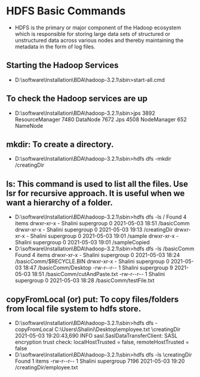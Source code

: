 # HDFS Basic Commands
- HDFS is the primary or major component of the Hadoop ecosystem which is responsible for storing large data sets of structured or unstructured data across various nodes and thereby maintaining the metadata in the form of log files.
## Starting the Hadoop Services
- D:\software\Installation\BDA\hadoop-3.2.1\sbin>start-all.cmd

## To check the Hadoop services are up
- D:\software\Installation\BDA\hadoop-3.2.1\sbin>jps
    3892 ResourceManager
    7480 DataNode
    7672 Jps
    4508 NodeManager
    652 NameNode
## mkdir: To create a directory.
- D:\software\Installation\BDA\hadoop-3.2.1\sbin>hdfs dfs -mkdir /creatingDir
## ls: This command is used to list all the files. Use lsr for recursive approach. It is useful when we want a hierarchy of a folder.
- D:\software\Installation\BDA\hadoop-3.2.1\sbin>hdfs dfs -ls /
    Found 4 items
    drwxr-xr-x   - Shalini supergroup          0 2021-05-03 18:51 /basicComm
    drwxr-xr-x   - Shalini supergroup          0 2021-05-03 19:13 /creatingDir
    drwxr-xr-x   - Shalini supergroup          0 2021-05-03 19:01 /sample
    drwxr-xr-x   - Shalini supergroup          0 2021-05-03 19:01 /sampleCopied
- D:\software\Installation\BDA\hadoop-3.2.1\sbin>hdfs dfs -ls /basicComm
    Found 4 items
    drwxr-xr-x   - Shalini supergroup          0 2021-05-03 18:24 /basicComm/$RECYCLE.BIN
    drwxr-xr-x   - Shalini supergroup          0 2021-05-03 18:47 /basicComm/Desktop
    -rw-r--r--   1 Shalini supergroup          9 2021-05-03 18:51 /basicComm/cutAndPaste.txt
    -rw-r--r--   1 Shalini supergroup          0 2021-05-03 18:28 /basicComm/testFile.txt
## copyFromLocal (or) put: To copy files/folders from local file system to hdfs store.
- D:\software\Installation\BDA\hadoop-3.2.1\sbin>hdfs dfs -copyFromLocal C:\Users\Shalini\Desktop\employee.txt \creatingDir
2021-05-03 19:20:43,690 INFO sasl.SaslDataTransferClient: SASL encryption trust check: localHostTrusted = false, remoteHostTrusted = false
- D:\software\Installation\BDA\hadoop-3.2.1\sbin>hdfs dfs -ls \creatingDir
Found 1 items
-rw-r--r--   1 Shalini supergroup       7196 2021-05-03 19:20 /creatingDir/employee.txt


